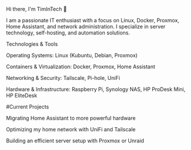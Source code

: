 Hi there, I'm TimInTech 👋

I am a passionate IT enthusiast with a focus on Linux, Docker, Proxmox, Home Assistant, and network administration. I specialize in server technology, self-hosting, and automation solutions.

Technologies & Tools

Operating Systems: Linux (Kubuntu, Debian, Proxmox)

Containers & Virtualization: Docker, Proxmox, Home Assistant

Networking & Security: Tailscale, Pi-hole, UniFi

Hardware & Infrastructure: Raspberry Pi, Synology NAS, HP ProDesk Mini, HP EliteDesk 

#Current Projects

Migrating Home Assistant to more powerful hardware

Optimizing my home network with UniFi and Tailscale

Building an efficient server setup with Proxmox or Unraid
